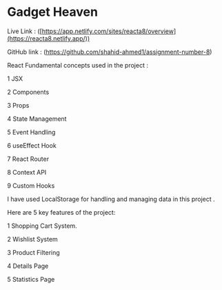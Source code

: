 # Gadget Heaven

 Live Link : ([https://app.netlify.com/sites/reacta8/overview](https://reacta8.netlify.app/))
 
 
 GitHub link : (https://github.com/shahid-ahmed1/assignment-number-8) 

 React Fundamental concepts used in the project :
 
 1 JSX 
 
 2 Components 
 
 3 Props 
 
 4 State Management 
 
 5 Event Handling 
 
 6 useEffect Hook 
 
 7 React Router 
 
 8 Context API 
 
 9 Custom Hooks 
 

 I have used LocalStorage for handling and managing data in this project .

 Here are 5 key features of the project:
 
  1 Shopping Cart System.
  
  2 Wishlist System 
  
  3 Product Filtering
  
  4 Details Page
  
  5 Statistics Page
  
 
 

